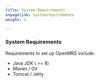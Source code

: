 ```yaml
---
title: System Requirements
onpagelink: systemrequirements
weight: 1

---
```


### **System Requirements**

Requirements to set up OpenMRS include:

*   Java JDK ( >= 8)
*   Maven / Git
*   Tomcat / Jetty

